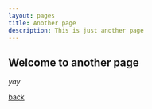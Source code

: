 ```yaml
---
layout: pages
title: Another page
description: This is just another page
---
```


## Welcome to another page

_yay_

[back](./)
